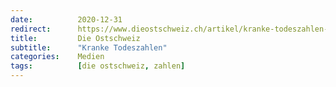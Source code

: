 ```yaml
---
date:          2020-12-31
redirect:      https://www.dieostschweiz.ch/artikel/kranke-todeszahlen-7owJYR9
title:         Die Ostschweiz
subtitle:      "Kranke Todeszahlen"
categories:    Medien
tags:          [die ostschweiz, zahlen]
---
```

